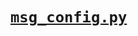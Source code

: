 # [`msg_config.py`](https://github.com/ineshbose/boyd_bot_messenger/blob/master/boyd_bot/msg_config.py)